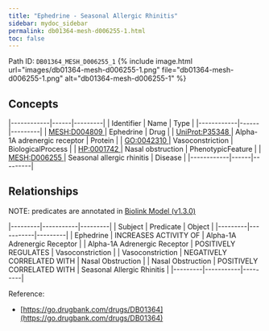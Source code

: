 ```yaml
---
title: "Ephedrine - Seasonal Allergic Rhinitis"
sidebar: mydoc_sidebar
permalink: db01364-mesh-d006255-1.html
toc: false 
---
```



Path ID: `DB01364_MESH_D006255_1`
{% include image.html url="images/db01364-mesh-d006255-1.png" file="db01364-mesh-d006255-1.png" alt="db01364-mesh-d006255-1" %}

## Concepts

|------------|------|---------|
| Identifier | Name | Type    |
|------------|------|---------|
| <a href="https://identifiers.org/MESH:D004809">MESH:D004809 </a> | Ephedrine | Drug |
| <a href="https://identifiers.org/UniProt:P35348">UniProt:P35348 </a> | Alpha-1A adrenergic receptor | Protein |
| <a href="https://identifiers.org/GO:0042310">GO:0042310 </a> | Vasoconstriction | BiologicalProcess |
| <a href="https://identifiers.org/HP:0001742">HP:0001742 </a> | Nasal obstruction | PhenotypicFeature |
| <a href="https://identifiers.org/MESH:D006255">MESH:D006255 </a> | Seasonal allergic rhinitis | Disease |
|------------|------|---------|

## Relationships


NOTE: predicates are annotated in <a href="https://github.com/biolink/biolink-model/releases/tag/v1.3.0">Biolink Model (v1.3.0)</a>

|---------|-----------|---------|
| Subject | Predicate | Object  |
|---------|-----------|---------|
| Ephedrine | INCREASES ACTIVITY OF | Alpha-1A Adrenergic Receptor |
| Alpha-1A Adrenergic Receptor | POSITIVELY REGULATES | Vasoconstriction |
| Vasoconstriction | NEGATIVELY CORRELATED WITH | Nasal Obstruction |
| Nasal Obstruction | POSITIVELY CORRELATED WITH | Seasonal Allergic Rhinitis |
|---------|-----------|---------|

Reference: 
  - [https://go.drugbank.com/drugs/DB01364](https://go.drugbank.com/drugs/DB01364)

